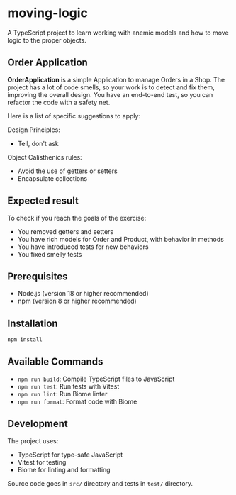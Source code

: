 # moving-logic

A TypeScript project to learn working with anemic models and how to move logic to the proper objects.

## Order Application

**OrderApplication** is a simple Application to manage Orders in a Shop. The project has a lot of code smells, so your work is to detect and fix them, improving the overall design. You have an end-to-end test, so you can refactor the code with a safety net.

Here is a list of specific suggestions to apply:

Design Principles:

* Tell, don't ask

Object Calisthenics rules:

* Avoid the use of getters or setters
* Encapsulate collections

## Expected result

To check if you reach the goals of the exercise:

* You removed getters and setters
* You have rich models for Order and Product, with behavior in methods
* You have introduced tests for new behaviors
* You fixed smelly tests

## Prerequisites

- Node.js (version 18 or higher recommended)
- npm (version 8 or higher recommended)

## Installation

```bash
npm install
```

## Available Commands

- `npm run build`: Compile TypeScript files to JavaScript
- `npm run test`: Run tests with Vitest
- `npm run lint`: Run Biome linter
- `npm run format`: Format code with Biome

## Development

The project uses:
- TypeScript for type-safe JavaScript
- Vitest for testing
- Biome for linting and formatting

Source code goes in `src/` directory and tests in `test/` directory.
